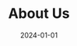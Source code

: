 ---
title: About Us
date: 2024-01-01
type: landing

design:
  # Default section spacing
  spacing: "6rem"

sections:
  - block: hero
    content:
      title: "Turning Earth Observation Into Real Business Outcomes"
      text: Setu Geo Spatial Software Technologies delivers end-to-end geospatial intelligence solutions for Indian government agencies and enterprises. We combine advanced GIS platforms, AI-driven automation, and professional drone operations to solve complex spatial challenges.
    design:
      css_class: "dark"
      background:
        color: "navy"
        image:
          filename: bg-triangles.svg
          filters:
            brightness: 0.5
          size: cover
          position: center
  - block: features
    content:
      title: Company Overview
      text: |
        **"We believe spatial data should drive smarter decisions across government and enterprise."**

        Our mission is to democratize access to geospatial intelligence by delivering custom GIS solutions that transform raw spatial data into actionable insights. We help organizations leverage location intelligence for improved planning, operational efficiency, and evidence-based decision-making.

        Founded with a focus on addressing India's unique geospatial challenges, Setu Geo Spatial emerged from recognition that government departments and enterprises needed more than off-the-shelf GIS tools—they required customized spatial intelligence platforms built specifically for Indian operational contexts, regulatory frameworks, and integration requirements.

        Our name "Setu" (Sanskrit for "bridge") reflects our role: bridging advanced geospatial technology with practical government and enterprise applications. Based in Gujarat, we bring deep understanding of Indian government procurement processes, compliance requirements, and multi-department coordination challenges.
      items:
        - name: "Our Mission"
          icon: flag
          description: |
            Transform raw spatial data into actionable insights that drive smarter decisions across government and enterprise. Democratize access to geospatial intelligence through custom solutions designed for Indian operational contexts.
        - name: "Our Vision"
          icon: sparkles
          description: |
            Building India's spatial intelligence infrastructure, one department at a time. A future where every government department and enterprise has seamless access to real-time geospatial intelligence for smart governance and data-driven operations.
        - name: "Our Approach"
          icon: arrow-path
          description: |
            End-to-end service delivery from data acquisition through deployment. Technology-agnostic solutions that prioritize client control and long-term maintainability. Single partner accountability for complete solution delivery.
    design:
      css_class: "bg-gray-100 dark:bg-gray-900"
  - block: features
    id: capabilities
    content:
      title: Why Choose Setu Geo Spatial
      text: "What sets us apart in the geospatial intelligence market"
      items:
        - name: "End-to-End Service Delivery"
          icon: arrow-path
          description: |
            Complete geospatial project lifecycle management from data acquisition and drone operations through custom GIS application development, cloud deployment, training, and ongoing support. Single partner accountability for entire solution delivery.
        - name: "AI + Drone Technology Leadership"
          icon: sparkles
          description: |
            Proprietary AI models trained on Indian infrastructure patterns. YOLOv8-based object detection, RTK-enabled drone operations achieving centimeter-level accuracy, automated change detection algorithms. Process data 10-50x faster than manual methods.
        - name: "Government Procurement Experience"
          icon: building-office
          description: |
            Deep understanding of GeM portal procedures, DILRMP guidelines, and multi-department coordination. Solutions designed for seamless integration with BhuNaksha land records, GSDMA SEOC dashboards, and government IT infrastructure.
        - name: "Technology Agnostic Approach"
          icon: puzzle-piece
          description: |
            No vendor lock-in. Expertise across QGIS, PostgreSQL/PostGIS, ArcGIS, Pix4D, AWS, Azure, and Google Cloud. Right tool for each job with focus on long-term maintainability and client control over technology stack.
        - name: "Scalable Cloud Infrastructure"
          icon: cloud
          description: |
            Enterprise-grade cloud GIS deployments handling millions of spatial records. Sub-second query response, auto-scaling during peak demand, multi-region backup, 99.9% uptime targets. Government-grade security with role-based access control and audit trails.
        - name: "Quality & Compliance Standards"
          icon: shield-check
          description: |
            DGCA-certified drone pilots with 500+ flight hours. GeM portal registered vendor. ISO 27001 information security standards compliance. OGC standards implementation for data interoperability. DILRMP and e-Governance standards alignment.
    design:
      css_class: ""
  - block: cta-card
    content:
      title: "Let's Discuss Your Geospatial Challenges"
      text: "Every organization's spatial data needs are unique. Schedule a consultation to explore how our end-to-end GIS solutions can address your specific operational requirements and strategic goals."
      button:
        text: "Schedule Consultation"
        url: "/contact/"
    design:
      card:
        css_class: "bg-primary-300"
---